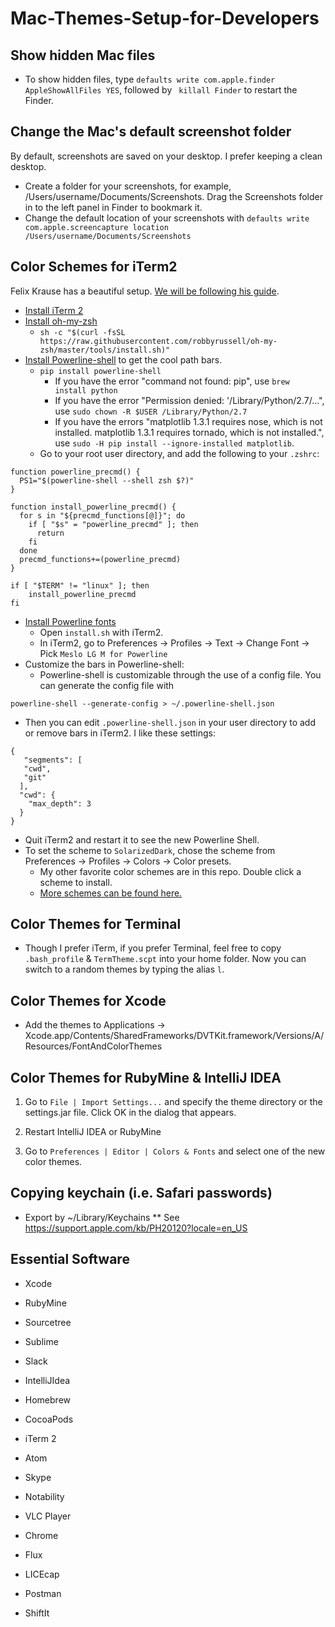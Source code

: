 # Mac-Themes-Setup-for-Developers

## Show hidden Mac files
* To show hidden files, type `defaults write com.apple.finder AppleShowAllFiles YES`, followed by ` killall Finder` to restart the Finder.

## Change the Mac's default screenshot folder
By default, screenshots are saved on your desktop. I prefer keeping a clean desktop.
* Create a folder for your screenshots, for example, /Users/username/Documents/Screenshots. Drag the Screenshots folder in to the left panel in Finder to bookmark it.
* Change the default location of your screenshots with `defaults write com.apple.screencapture location /Users/username/Documents/Screenshots`

## Color Schemes for iTerm2
Felix Krause has a beautiful setup. [We will be following his guide](https://github.com/KrauseFx/what-terminal-is-felix-using). 

* [Install iTerm 2](https://www.google.ca/url?sa=t&rct=j&q=&esrc=s&source=web&cd=1&cad=rja&uact=8&ved=0ahUKEwjd1qSE7NPZAhVn5IMKHUvhDbYQFggpMAA&url=https%3A%2F%2Fwww.iterm2.com%2F&usg=AOvVaw1Yj_9jTyrGNrAOhT8FsuYl)
* [Install oh-my-zsh](https://github.com/robbyrussell/oh-my-zsh)
	* `sh -c "$(curl -fsSL https://raw.githubusercontent.com/robbyrussell/oh-my-zsh/master/tools/install.sh)"`
* [Install Powerline-shell](https://github.com/b-ryan/powerline-shell) to get the cool path bars.
	* `pip install powerline-shell`
		* If you have the error "command not found: pip", use `brew install python`
		* If you have the error "Permission denied: '/Library/Python/2.7/...", use `sudo chown -R $USER /Library/Python/2.7`
		* If you have the errors "matplotlib 1.3.1 requires nose, which is not installed. matplotlib 1.3.1 requires tornado, which is not installed.", use `sudo -H pip install --ignore-installed matplotlib`.
	* Go to your root user directory, and add the following to your `.zshrc`:
```
function powerline_precmd() {
  PS1="$(powerline-shell --shell zsh $?)"
}

function install_powerline_precmd() {
  for s in "${precmd_functions[@]}"; do
    if [ "$s" = "powerline_precmd" ]; then
      return
    fi
  done
  precmd_functions+=(powerline_precmd)
}

if [ "$TERM" != "linux" ]; then
    install_powerline_precmd
fi
```
* [Install Powerline fonts](https://github.com/powerline/fonts)
	* Open `install.sh` with iTerm2.
	* In iTerm2, go to Preferences -> Profiles -> Text -> Change Font -> Pick `Meslo LG M for Powerline`
* Customize the bars in Powerline-shell:
	* Powerline-shell is customizable through the use of a config file. You can generate the config file with
```
powerline-shell --generate-config > ~/.powerline-shell.json
```

* Then you can edit `.powerline-shell.json` in your user directory to add or remove bars in iTerm2. I like these settings:

```
{
   "segments": [
   "cwd",
   "git"
  ],
  "cwd": {
    "max_depth": 3
  }
}
```
* Quit iTerm2 and restart it to see the new Powerline Shell.
* To set the scheme to `SolarizedDark`, chose the scheme from Preferences -> Profiles -> Colors -> Color presets.
	* My other favorite color schemes are in this repo. Double click a scheme to install. 
	* [More schemes can be found here.](https://github.com/mbadolato/iTerm2-Color-Schemes)

## Color Themes for Terminal
* Though I prefer iTerm, if you prefer Terminal, feel free to copy `.bash_profile` & `TermTheme.scpt` into your home folder. Now you can switch to a random themes by typing the alias `l`.

## Color Themes for Xcode
* Add the themes to Applications -> Xcode.app/Contents/SharedFrameworks/DVTKit.framework/Versions/A/Resources/FontAndColorThemes

## Color Themes for RubyMine & IntelliJ IDEA
1. Go to `File | Import Settings...` and specify the theme directory or the settings.jar file. Click OK in the dialog that appears.

2. Restart IntelliJ IDEA or RubyMine

3. Go to `Preferences | Editor | Colors & Fonts` and select one of the new color themes.

## Copying keychain (i.e. Safari passwords)
* Export by ~/Library/Keychains
** See https://support.apple.com/kb/PH20120?locale=en_US

## Essential Software
* Xcode
* RubyMine
* Sourcetree
* Sublime
* Slack
* IntelliJIdea
* Homebrew
* CocoaPods
* iTerm 2
* Atom

* Skype
* Notability
* VLC Player
* Chrome
* Flux
* LICEcap
* Postman
* ShiftIt
